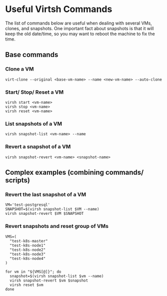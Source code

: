 # Useful Virtsh Commands

The list of commands below are useful when dealing with several VMs, clones, and snapshots. One important fact about snapshots is that it will keep the old date/time, so you may want to reboot the machine to fix the time.


## Base commands


### Clone a VM

```
virt-clone --original <base-vm-name> --name <new-vm-name> --auto-clone
```

### Start/ Stop/ Reset a VM

```
virsh start <vm-name>
virsh stop <vm-name>
virsh reset <vm-name>

```

### List snapshots of a VM

```
virsh snapshot-list <vm-name> --name
```

### Revert a snapshot of a VM


```
virsh snapshot-revert <vm-name> <snapshot-name>
```

## Complex examples (combining commands/ scripts)

### Revert the last snapshot of a VM

```
VM='test-postgresql'
SNAPSHOT=$(virsh snapshot-list $VM --name)
virsh snapshot-revert $VM $SNAPSHOT

```

### Revert snapshots and reset group of VMs

```
VMS=(
  "test-k8s-master"
  "test-k8s-node1"
  "test-k8s-node2"
  "test-k8s-node3"
  "test-k8s-node4"
)

for vm in "${VMS[@]}"; do
  snapshot=$(virsh snapshot-list $vm --name)
  virsh snapshot-revert $vm $snapshot
  virsh reset $vm
done
```
